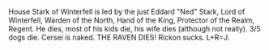 House Stark of Winterfell is led by the just Eddard "Ned" Stark, Lord of
Winterfell, Warden of the North, Hand of the King, Protector of the Realm,
Regent.  He dies, most of his kids die, his wife dies (although not really). 3/5 dogs die. Cersei is naked. THE RAVEN DIES! Rickon sucks. L+R=J.
